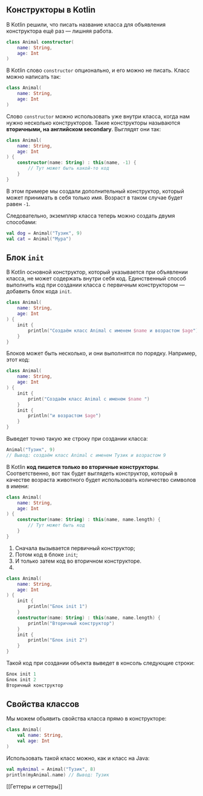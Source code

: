## Конструкторы в Kotlin

В Kotlin решили, что писать название класса для объявления конструктора ещё раз — лишняя работа.

```kotlin
class Animal constructor(
    name: String,
    age: Int
)
```

В Kotlin слово `constructor` опционально, и его можно не писать. Класс можно написать так:

```kotlin
class Animal(
    name: String,
    age: Int
) 
```

Слово `constructor` можно использовать уже внутри класса, когда нам нужно несколько конструкторов. Такие конструкторы называются **вторичными, на английском secondary**. Выглядят они так:

```kotlin
class Animal(
    name: String,
    age: Int
) {
    constructor(name: String) : this(name, -1) {
        // Тут может быть какой-то код
    }
} 
```

В этом примере мы создали дополнительный конструктор, который может принимать в себя только имя. Возраст в таком случае будет равен `-1`.

Следовательно, экземпляр класса теперь можно создать двумя способами:

```kotlin
val dog = Animal("Тузик", 9)
val cat = Animal("Мура") 
```

## Блок `init`

В Kotlin основной конструктор, который указывается при объявлении класса, не может содержать внутри себя код. Единственный способ выполнить код при создании класса с первичным конструктором — добавить блок кода `init`.

```kotlin
class Animal(
    name: String,
    age: Int
) {
    init {
        println("Создаём класс Animal с именем $name и возрастом $age")
    }
}
```

Блоков может быть несколько, и они выполнятся по порядку. Например, этот код:

```kotlin
class Animal(
    name: String,
    age: Int
) {
    init {
        print("Создаём класс Animal с именем $name ")
    }
    init {
        println("и возрастом $age")
    }
} 
```

Выведет точно такую же строку при создании класса:

```kotlin
Animal("Тузик", 9)
// Вывод: создаём класс Animal с именем Тузик и возрастом 9 
```
В Kotlin **код пишется только во вторичные конструкторы**. Соответственно, вот так будет выглядеть конструктор, который в качестве возраста животного будет использовать количество символов в имени:

```kotlin
class Animal(
    name: String,
    age: Int
) {
    constructor(name: String) : this(name, name.length) {
        // Тут может быть код
    }
} 
```

1. Сначала вызывается первичный конструктор;
2. Потом код в блоке `init`;
3. И только затем код во вторичном конструкторе.
4. 
```kotlin
class Animal(
    name: String,
    age: Int
) {
    init {
        println("Блок init 1")
    }
    constructor(name: String) : this(name, name.length) {
        println("Вторичный конструктор")
    }
    init {
        println("Блок init 2")
    }
} 
```

Такой код при создании объекта выведет в консоль следующие строки:

```kotlin
Блок init 1
Блок init 2
Вторичный конструктор 
```

## Свойства классов

Мы можем объявить свойства класса прямо в конструкторе:

```kotlin
class Animal(
    val name: String,
    val age: Int
) 
```

Использовать такой класс можно, как и класс на Java:

```kotlin
val myAnimal = Animal("Тузик", 8)
println(myAnimal.name) // Вывод: Тузик 
```

[[Геттеры и сеттеры]]